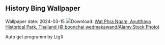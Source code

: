 ## History Bing Wallpaper
Wallpaper date: 2024-03-15
![](https://www.bing.com/th?id=OHR.AyutthayaTree_EN-GB6491490381_UHD.jpg&w=1000)Download: [Wat Phra Ngam, Ayutthaya Historical Park, Thailand (© boonchai wedmakawand/Alamy Stock Photo)](https://www.bing.com/th?id=OHR.AyutthayaTree_EN-GB6491490381_UHD.jpg)

Auto get programm by LtgX

